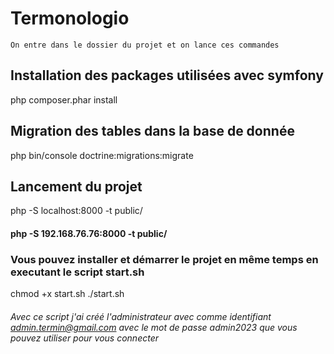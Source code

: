 # Termonologio
    On entre dans le dossier du projet et on lance ces commandes
## Installation des packages utilisées avec symfony 
php composer.phar install
## Migration des tables dans la base de donnée
php bin/console doctrine:migrations:migrate
## Lancement du projet 
php -S localhost:8000 -t public/
#### php -S 192.168.76.76:8000 -t public/

### Vous pouvez installer et démarrer le projet en même temps en executant le script start.sh
chmod +x start.sh
./start.sh
###### Avec ce script j'ai créé l'administrateur avec comme identifiant admin.termin@gmail.com avec le mot de passe admin2023 que vous pouvez utiliser pour vous connecter
